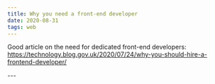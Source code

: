 ```yaml
---
title: Why you need a front-end developer
date: 2020-08-31
tags: web
---
```

<p>Good article on the need for dedicated front-end developers:  <a href="https://technology.blog.gov.uk/2020/07/24/why-you-should-hire-a-frontend-developer/">https://technology.blog.gov.uk/2020/07/24/why-you-should-hire-a-frontend-developer/</a></p>
---
